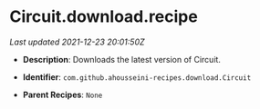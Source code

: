 # Circuit.download.recipe

_Last updated 2021-12-23 20:01:50Z_

- **Description**: Downloads the latest version of Circuit.

- **Identifier**: `com.github.ahousseini-recipes.download.Circuit`

- **Parent Recipes**: `None`
